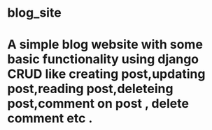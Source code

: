# blog_site
# A simple blog website with some basic functionality using django CRUD like creating post,updating post,reading post,deleteing post,comment on post , delete comment etc .
